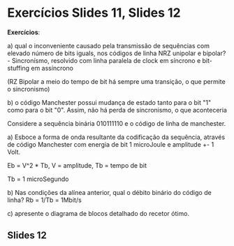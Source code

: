 # Exercícios Slides 11, Slides 12

**Exercícios**:

a) qual o inconveniente causado pela transmissão de sequências com elevado número de bits iguals, nos códigos de linha NRZ unipolar e bipolar?
    - Sincronísmo, resolvido com linha paralela de clock em síncrono e bit-stuffing em assíncrono


(RZ Bipolar a meio do tempo de bit há sempre uma transição, o que permite o sincronismo)

b) o código Manchester possui mudança de estado tanto para o bit "1" como para o bit "0". Assim, não há perda de sincronismo, o que aconteceria

Considere a sequência binária 010111110 e o código de linha de manchester.

a) Esboce a forma de onda resultante da codificação da sequência, através de código Manchester com energia de bit 1 microJoule e amplitude +- 1 Volt.

Eb = V^2 * Tb, V = amplitude, Tb = tempo de bit

Tb = 1 microSegundo


b) Nas condições da alínea anterior, qual o débito binário do código de linha?
Rb = 1/Tb = 1Mbit/s


c) apresente o diagrama de blocos detalhado do recetor ótimo.



## Slides 12

    